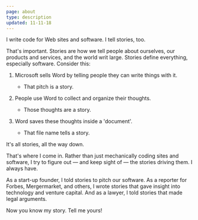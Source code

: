 ```yaml
---
page: about
type: description
updated: 11-11-18
---
```


I write code for Web sites and software. I tell stories, too. 
 
That's important. Stories are how we tell people about ourselves, our products and services, and the world writ large. Stories define everything, especially software. Consider this:

1. Microsoft sells Word by telling people they can write things with it.
    * That pitch is a story.

2. People use Word to collect and organize their thoughts. 
    * Those thoughts are a story.

3. Word saves these thoughts inside a 'document'. 
    * That file name tells a story.

It's all stories, all the way down. 

That's where I come in. Rather than just mechanically coding sites and software, I try to figure out — and keep sight of — the stories driving them. I always have.

As a start-up founder, I told stories to pitch our software. As a reporter for Forbes, Mergermarket, and others, I wrote stories that gave insight into technology and venture capital. And as a lawyer, I told stories that made legal arguments. 

Now you know my story. Tell me yours!
